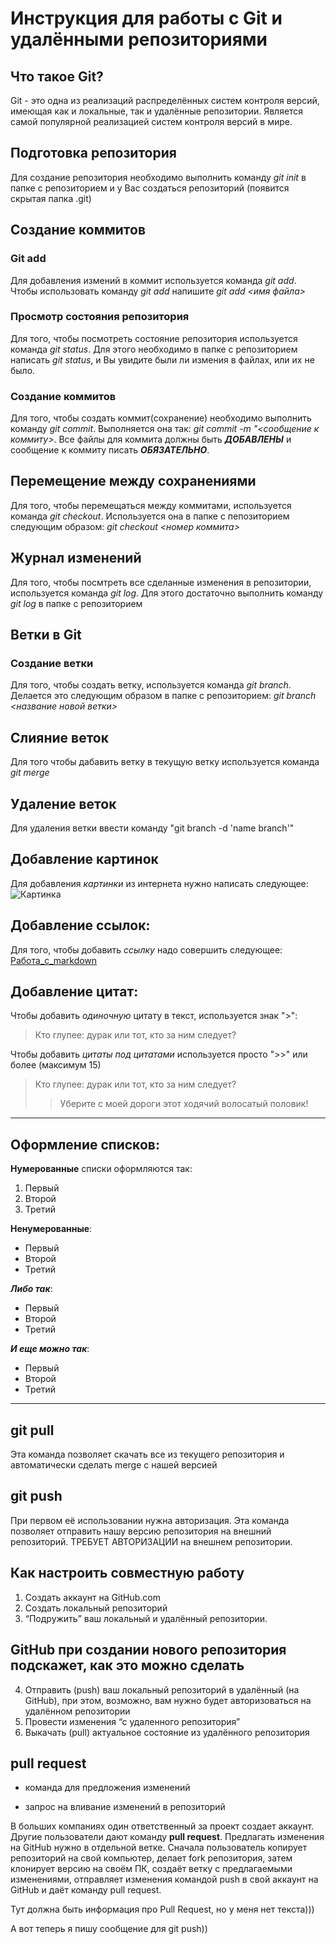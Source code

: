 # Инструкция для работы с Git и удалёнными репозиториями

## Что такое Git?
Git - это одна из реализаций распределённых систем контроля версий, имеющая как и локальные, так и удалённые репозитории. Является самой популярной реализацией систем контроля версий в мире.

## Подготовка репозитория
Для создание репозитория необходимо выполнить команду *git init*  в папке с репозиторием и у Вас создаться репозиторий (появится скрытая папка .git)

## Создание коммитов

### Git add
Для добавления измений в коммит используется команда *git add*. Чтобы использовать команду *git add* напишите *git add <имя файла>*

### Просмотр состояния репозитория
Для того, чтобы посмотреть состояние репозитория используется команда *git status*. Для этого необходимо в папке с репозиторием написать *git status*, и Вы увидите были ли измения в файлах, или их не было.

### Создание коммитов
Для того, чтобы создать коммит(сохранение) необходимо выполнить команду *git commit*. Выполняется она так: *git commit -m "<сообщение к коммиту>*. Все файлы для коммита должны быть ***ДОБАВЛЕНЫ*** и сообщение к коммиту писать ***ОБЯЗАТЕЛЬНО***.

## Перемещение между сохранениями
Для того, чтобы перемещаться между коммитами, используется команда *git checkout*. Используется она в папке с пепозиторием следующим образом: *git checkout <номер коммита>*

## Журнал изменений
Для того, чтобы посмтреть все сделанные изменения в репозитории, используется команда *git log*. Для этого достаточно выполнить команду *git log* в папке с репозиторием

## Ветки в Git

### Создание ветки

Для того, чтобы создать ветку, используется команда *git branch*. Делается это следующим образом в папке с репозиторием: *git branch <название новой ветки>*

## Слияние веток

Для того чтобы дабавить ветку в текущую ветку используется команда *git merge <name branch>*

## Удаление веток
Для удаления ветки ввести команду "git branch -d 'name branch'"

## Добавление картинок
Для добавления *картинки* из интернета нужно написать следующее:  ![Картинка](https://bipbap.ru/wp-content/uploads/2021/11/1619541010_52-oir_mobi-p-nyashnie-kotiki-zhivotnie-krasivo-foto-57-730x856.jpg)

## Добавление ссылок:
Для того, чтобы добавить *ссылку* надо совершить следующее: [Работа_с_markdown](https://help.vivaldi.com/ru/services-ru/forum-ru/markdown-formatting/#:~:text=Markdown%20%E2%80%94%20%D1%8D%D1%82%D0%BE%20%D0%BF%D1%80%D0%BE%D1%81%D1%82%D0%BE%D0%B9%20%D1%8F%D0%B7%D1%8B%D0%BA%20%D1%80%D0%B0%D0%B7%D0%BC%D0%B5%D1%82%D0%BA%D0%B8,%D0%B8%20%D0%B4%D0%BE%D1%81%D1%82%D1%83%D0%BF%D0%BD%D1%8B%D0%B5%20%D0%BD%D0%B0%20%D0%B2%D1%81%D0%B5%D1%85%20%D0%BA%D0%BB%D0%B0%D0%B2%D0%B8%D0%B0%D1%82%D1%83%D1%80%D0%B0%D1%85.)
## Добавление цитат:
Чтобы добавить *одиночную* цитату в текст, используется знак ">": 
>Кто глупее: дурак или тот, кто за ним следует?

Чтобы добавить *цитаты под цитатами* используется просто ">>" или более (максимум 15)
>Кто глупее: дурак или тот, кто за ним следует?
>>Уберите с моей дороги этот ходячий волосатый половик!

---

## Оформление списков:
**Нумерованные** списки оформляются так:
1. Первый
2. Второй
3. Третий

**Ненумерованные**:
* Первый
* Второй
* Третий

***Либо так***:

- Первый
- Второй
- Третий

***И еще можно так***:
+ Первый
+ Второй
+ Третий

---

## git pull
Эта команда позволяет скачать все из текущего репозитория и автоматически сделать merge с нашей версией

## git push
При первом её использовании нужна авторизация.
Эта команда позволяет отправить нашу версию репозитория на внешний репозиторий. ТРЕБУЕТ АВТОРИЗАЦИИ на внешнем репозитории.

## Как настроить совместную работу

1. Создать аккаунт на GitHub.com
2. Создать локальный репозиторий
3. “Подружить” ваш локальный и удалённый репозитории. 
    
## GitHub при создании нового репозитория подскажет, как это можно сделать
    
4. Отправить (push) ваш локальный репозиторий в удалённый (на GitHub), при этом, возможно, вам нужно будет авторизоваться на удалённом репозитории
5. Провести изменения “с удаленного репозитория”
6. Выкачать (pull) актуальное состояние из удалённого репозитория

## pull request

- команда для предложения изменений 

- запрос на вливание изменений в репозиторий

В больших компаниях один ответственный за проект создает аккаунт. Другие пользователи дают команду **pull request**. Предлагать изменения на GitHub нужно в отдельной ветке. 
Сначала пользователь копирует репозиторий на свой компьютер, делает fork репозитория, затем клонирует версию на своём ПК, создаёт ветку с предлагаемыми изменениями, отправляет изменения командой push в свой аккаунт на GitHub и даёт команду pull request.
    
Тут должна быть информация про Pull Request, но у меня нет текста)))

А вот теперь я пишу сообщение для git push))
